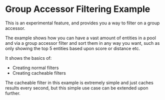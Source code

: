 # Group Accessor Filtering Example

This is an experimental feature, and provides you a way to filter on a group accessor.

The example shows how you can have a vast amount of entities in a pool and via a group accessor filter and sort
them in any way you want, such as only showing the top 5 entities based upon score or distance etc. 

It shows the basics of:

- Creating normal filters
- Creating cacheable filters

The cacheable filter in this example is extremely simple and just caches results every second, but this 
simple use case can be extended upon further.